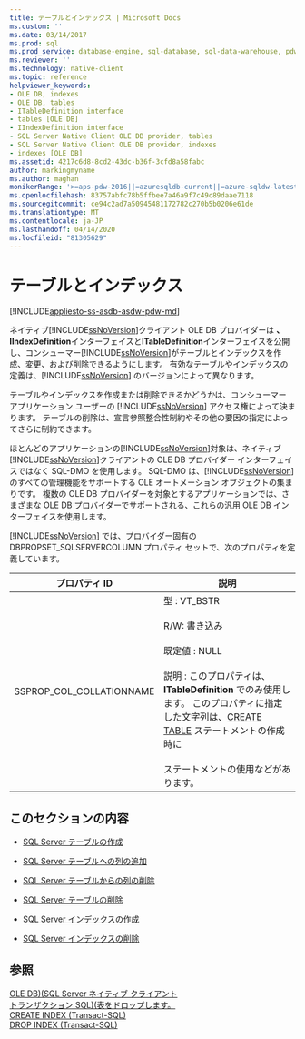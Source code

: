 ```yaml
---
title: テーブルとインデックス | Microsoft Docs
ms.custom: ''
ms.date: 03/14/2017
ms.prod: sql
ms.prod_service: database-engine, sql-database, sql-data-warehouse, pdw
ms.reviewer: ''
ms.technology: native-client
ms.topic: reference
helpviewer_keywords:
- OLE DB, indexes
- OLE DB, tables
- ITableDefinition interface
- tables [OLE DB]
- IIndexDefinition interface
- SQL Server Native Client OLE DB provider, tables
- SQL Server Native Client OLE DB provider, indexes
- indexes [OLE DB]
ms.assetid: 4217c6d8-8cd2-43dc-b36f-3cfd8a58fabc
author: markingmyname
ms.author: maghan
monikerRange: '>=aps-pdw-2016||=azuresqldb-current||=azure-sqldw-latest||>=sql-server-2016||=sqlallproducts-allversions||>=sql-server-linux-2017||=azuresqldb-mi-current'
ms.openlocfilehash: 83757abfc78b5ffbee7a46a9f7c49c89daae7118
ms.sourcegitcommit: ce94c2ad7a50945481172782c270b5b0206e61de
ms.translationtype: MT
ms.contentlocale: ja-JP
ms.lasthandoff: 04/14/2020
ms.locfileid: "81305629"
---
```

# <a name="tables-and-indexes"></a>テーブルとインデックス
[!INCLUDE[appliesto-ss-asdb-asdw-pdw-md](../../includes/appliesto-ss-asdb-asdw-pdw-md.md)]

  ネイティブ[!INCLUDE[ssNoVersion](../../includes/ssnoversion-md.md)]クライアント OLE DB プロバイダーは **、IIndexDefinition**インターフェイスと**ITableDefinition**インターフェイスを公開し、コンシューマー[!INCLUDE[ssNoVersion](../../includes/ssnoversion-md.md)]がテーブルとインデックスを作成、変更、および削除できるようにします。 有効なテーブルやインデックスの定義は、[!INCLUDE[ssNoVersion](../../includes/ssnoversion-md.md)] のバージョンによって異なります。  
  
 テーブルやインデックスを作成または削除できるかどうかは、コンシューマー アプリケーション ユーザーの [!INCLUDE[ssNoVersion](../../includes/ssnoversion-md.md)] アクセス権によって決まります。 テーブルの削除は、宣言参照整合性制約やその他の要因の指定によってさらに制約できます。  
  
 ほとんどのアプリケーションの[!INCLUDE[ssNoVersion](../../includes/ssnoversion-md.md)]対象は、ネイティブ[!INCLUDE[ssNoVersion](../../includes/ssnoversion-md.md)]クライアントの OLE DB プロバイダー インターフェイスではなく SQL-DMO を使用します。 SQL-DMO は、[!INCLUDE[ssNoVersion](../../includes/ssnoversion-md.md)] のすべての管理機能をサポートする OLE オートメーション オブジェクトの集まりです。 複数の OLE DB プロバイダーを対象とするアプリケーションでは、さまざまな OLE DB プロバイダーでサポートされる、これらの汎用 OLE DB インターフェイスを使用します。  
  
 [!INCLUDE[ssNoVersion](../../includes/ssnoversion-md.md)] では、プロバイダー固有の DBPROPSET_SQLSERVERCOLUMN プロパティ セットで、次のプロパティを定義しています。  
  
|プロパティ ID|説明|  
|-----------------|-----------------|  
|SSPROP_COL_COLLATIONNAME|型 : VT_BSTR<br /><br /> R/W: 書き込み<br /><br /> 既定値 : NULL<br /><br /> 説明 : このプロパティは、**ITableDefinition** でのみ使用します。 このプロパティに指定した文字列は、[CREATE TABLE](../../t-sql/statements/create-table-transact-sql.md) ステートメントの作成時に<br /><br /> ステートメントの使用などがあります。|  
  
## <a name="in-this-section"></a>このセクションの内容  
  
-   [SQL Server テーブルの作成](../../relational-databases/native-client-ole-db-tables-indexes/creating-sql-server-tables.md)  
  
-   [SQL Server テーブルへの列の追加](../../relational-databases/native-client-ole-db-tables-indexes/adding-a-column-to-a-sql-server-table.md)  
  
-   [SQL Server テーブルからの列の削除](../../relational-databases/native-client-ole-db-tables-indexes/removing-a-column-from-a-sql-server-table.md)  
  
-   [SQL Server テーブルの削除](../../relational-databases/native-client-ole-db-tables-indexes/dropping-a-sql-server-table.md)  
  
-   [SQL Server インデックスの作成](../../relational-databases/native-client-ole-db-tables-indexes/creating-sql-server-indexes.md)  
  
-   [SQL Server インデックスの削除](../../relational-databases/native-client-ole-db-tables-indexes/dropping-a-sql-server-index.md)  
  
## <a name="see-also"></a>参照  
 [OLE DB&#41;&#40;SQL Server ネイティブ クライアント](../../relational-databases/native-client/ole-db/sql-server-native-client-ole-db.md)   
 [トランザクション SQL&#41;&#40;表をドロップします。](../../t-sql/statements/drop-table-transact-sql.md)   
 [CREATE INDEX &#40;Transact-SQL&#41;](../../t-sql/statements/create-index-transact-sql.md)   
 [DROP INDEX &#40;Transact-SQL&#41;](../../t-sql/statements/drop-index-transact-sql.md)  
  
  
